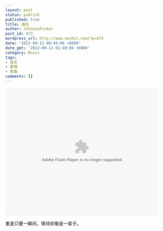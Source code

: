 ```yaml
---
layout: post
status: publish
published: true
title: 遇见
author: JohnnieFucker
post_id: 473
wordpress_url: http://www.oushit.com/?p=473
date: '2012-09-11 09:49:06 +0800'
date_gmt: '2012-09-11 01:49:06 +0800'
category: Music
tags:
- 音乐
- 爱情
- 青春
comments: []
---
```

<p><embed src="http://player.youku.com/player.php/sid/XMzA0NzgzNzky/v.swf" allowFullScreen="true" quality="high" width="480" height="400" align="middle" allowScriptAccess="always" type="application/x-shockwave-flash"></embed></p>
<p>重逢只要一瞬间，等待却像是一辈子。</p>
